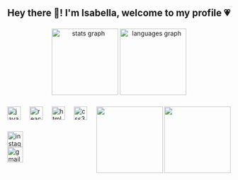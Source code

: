 <h2 align="left">Hey there 👋! I'm Isabella, welcome to my profile 💗</h2>

###

<div align="center">
  <img src="https://github-readme-stats.vercel.app/api?username=IsabellaAlves2009&hide_title=false&hide_rank=false&show_icons=true&include_all_commits=true&count_private=true&disable_animations=false&theme=dracula&locale=en&hide_border=false" height="150" alt="stats graph"  />
  <img src="https://github-readme-stats.vercel.app/api/top-langs?username=IsabellaAlves2009&locale=en&hide_title=false&layout=compact&card_width=320&langs_count=5&theme=dracula&hide_border=false" height="150" alt="languages graph"  />
</div>

###

<img align="right" height="150" src="https://media3.giphy.com/media/v1.Y2lkPTc5MGI3NjExMXdpZzV0MHJjeXI5dGduMnJmdzd6NTF4ZDBvN2xndXp1YzMwdjF1ZSZlcD12MV9pbnRlcm5hbF9naWZfYnlfaWQmY3Q9cw/BXjqytvu9bKzCUHdzz/giphy.gif"  />
<img align="right" height="150" src="https://media3.giphy.com/media/v1.Y2lkPTc5MGI3NjExdThxZ3h6ZzQ1MnM0eWl2M3BqdG5pc2Z3ZDlheGFmZWpzZ3h0MnQ3biZlcD12MV9pbnRlcm5hbF9naWZfYnlfaWQmY3Q9cw/tR1ZZeJXR9RUDvaFVP/giphy.gif"  />

###

<div align="left">
  <img src="https://cdn.jsdelivr.net/gh/devicons/devicon/icons/javascript/javascript-original.svg" height="30" alt="javascript logo"  />
  <img width="12" />
  <img src="https://cdn.jsdelivr.net/gh/devicons/devicon/icons/react/react-original.svg" height="30" alt="react logo"  />
  <img width="12" />
  <img src="https://cdn.jsdelivr.net/gh/devicons/devicon/icons/html5/html5-original.svg" height="30" alt="html5 logo"  />
  <img width="12" />
  <img src="https://cdn.jsdelivr.net/gh/devicons/devicon/icons/css3/css3-original.svg" height="30" alt="css3 logo"  />
  <img width="12" />
</div>

###

<div align="left">
  <div>
      <img src="https://img.shields.io/static/v1?message=Instagram&logo=instagram&label=&color=E4405F&logoColor=white&labelColor=&style=for-the-badge" height="35"     alt="instagram logo"  />
    <a href="https://www.instagram.com/itzisahalves/"></a>
  </div>
  <div></div>

  <img src="https://img.shields.io/static/v1?message=Gmail&logo=gmail&label=&color=D14836&logoColor=white&labelColor=&style=for-the-badge" height="35" alt="gmail logo"  />
</div>

###
<br>
<br>
<br clear="both">

<img src="https://www.icegif.com/wp-content/uploads/2023/12/icegif-96.gif" alt="" />

###
